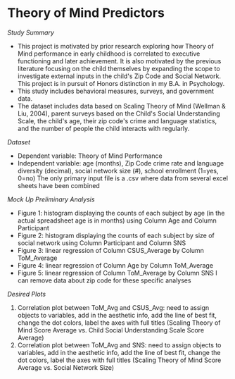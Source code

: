 # **Theory of Mind Predictors**
*Study Summary* 
- This project is motivated by prior research exploring how Theory of Mind performance in early childhood is correlated to executive functioning and later achievement. It is also motivated by the previous literature focusing on the child themselves by expanding the scope to investigate external inputs in the child's Zip Code and Social Network. This project is in pursuit of Honors distinction in my B.A. in Psychology.
- This study includes behavioral measures, surveys, and government data.
- The dataset includes data based on Scaling Theory of Mind (Wellman & Liu, 2004), parent surveys based on the Child's Social Understanding Scale, the child's age, their zip code's crime and language statistics, and the number of people the child interacts with regularly.

*Dataset*
- Dependent variable: Theory of Mind Performance
- Independent variable: age (months), Zip Code crime rate and language diversity (decimal), social network size (#), school enrollment (1=yes, 0=no)
The only primary input file is a .csv where data from several excel sheets have been combined

*Mock Up Preliminary Analysis*
- Figure 1: histogram displaying the counts of each subject by age (in the actual spreadsheet age is in months) using Column Age and Column Participant
- Figure 2: histogram displaying the counts of each subject by size of social network using Column Participant and Column SNS
- Figure 3: linear regression of Column CSUS_Average by Column ToM_Average
- Figure 4: linear regression of Column Age by Column ToM_Average
- Figure 5: linear regression of Column ToM_Average by Column SNS
I can remove data about zip code for these specific analyses 

*Desired Plots*
1. Correlation plot between ToM_Avg and CSUS_Avg: need to assign objects to variables, add in the aesthetic info, add the line of best fit, change the dot colors, label the axes with full titles (Scaling Theory of Mind Score Average vs. Child Social Understanding Scale Score Average)
2. Correlation plot between ToM_Avg and SNS: need to assign objects to variables, add in the aesthetic info, add the line of best fit, change the dot colors, label the axes with full titles (Scaling Theory of Mind Score Average vs. Social Network Size)
